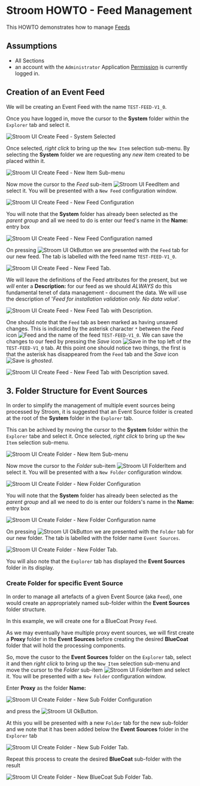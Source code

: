 # Stroom HOWTO - Feed Management
This HOWTO demonstrates how to manage
[Feeds](../../user-guide/feeds.md "Stroom Feeds")

## Assumptions
- All Sections
 - an account with the `Administrator` Application [Permission](../../user-guide/roles.md "Stroom Application Permissions") is currently logged in.

## Creation of an Event Feed
We will be creating an Event Feed with the name `TEST-FEED-V1_0`.

Once you have logged in, move the cursor to the **System** folder within the `Explorer` tab and select it.

![Stroom UI Create Feed - System Selected](../resources/UI-CreateFeed-00.png "Stroom UI Create Feed - System selected")

Once selected, _right click_ to bring up the `New Item` selection sub-menu. By selecting the **System** folder we are
requesting any  _new_ item created to be placed within it.

![Stroom UI Create Feed - New Item Sub-menu](../resources/UI-CreateFeed-01.png "Stroom UI Create Feed - New item sub-menu")

Now move the cursor to the _Feed_ sub-item
![Stroom UI FeedItem](../resources/icons/feedItem.png "Stroom UI FeedItem")
and select it. You will be presented with a `New Feed` configuration window.

![Stroom UI Create Feed - New Feed Configuration](../resources/UI-CreateFeed-02.png "Stroom UI Create Feed - New feed configuration window")

You will note that the **System** folder has already been selected as the _parent group_ and all we need to do is enter our feed's name in the **Name:** entry box

![Stroom UI Create Feed - New Feed Configuration named](../resources/UI-CreateFeed-03.png "Stroom UI Create Feed - New feed configuration window enter name")

On pressing
![Stroom UI OkButton](../resources/icons/buttonOk.png "Stroom UI OkButton")
we are presented with the `Feed` tab for our new feed. The tab is labelled with the feed name `TEST-FEED-V1_0`.

![Stroom UI Create Feed - New Feed Tab](../resources/UI-CreateFeed-04.png "Stroom UI Create Feed - New feed tab").

We will leave the definitions of the Feed attributes for the present, but we _will_ enter a **Description:** for our feed
as we should _ALWAYS_ do this fundamental tenet of data management - document the data. We will use
the description of '_Feed for installation validation only. No data value_'.

![Stroom UI Create Feed - New Feed Tab with Description](../resources/UI-CreateFeed-05.png "Stroom UI Create Feed - New feed tab with Description").

One should note that the `Feed` tab as been marked as having unsaved changes. This is indicated by the asterisk
character `*` between the _Feed_ icon ![Feed](../resources/icons/feed.png "Feed") and the name of the feed `TEST-FEED-V1_0`.
We can save the changes to our feed by pressing the _Save_ icon ![Save](../resources/icons/save.png "Save") in
the top left of the `TEST-FEED-V1_0` tab. At this point one should notice two things, the first is that the asterisk
has disappeared from the `Feed` tab and the _Save_ icon ![Save](../resources/icons/save.png "Save") is _ghosted_.

![Stroom UI Create Feed - New Feed Tab with Description saved](../resources/UI-CreateFeed-06.png "Stroom UI Create Feed - New feed tab with description saved").


## 3. Folder Structure for Event Sources
In order to simplify the management of multiple event sources being processed by Stroom, it is suggested that an Event Source folder is created at the root of the **System** folder in the `Explorer` tab.

This can be achived by moving the cursor to the **System** folder within the `Explorer` tabe and select it. Once selected, _right click_ to bring up the `New Item` selection sub-menu.

![Stroom UI Create Folder - New Item Sub-menu](../resources/UI-EventSources-00.png "Stroom UI Create Folder - New item sub-menu")

Now move the cursor to the _Folder_ sub-item
![Stroom UI FolderItem](../resources/icons/folderItem.png "Stroom UI FolderItem")
and select it. You will be presented with a `New Folder` configuration window.

![Stroom UI Create Folder - New Folder Configuration](../resources/UI-EventSources-01.png "Stroom UI Create Folder - New folder configuration window")

You will note that the **System** folder has already been selected as the _parent group_ and all we need to do is enter our folders's name in the **Name:** entry box

![Stroom UI Create Folder - New Folder Configuration name](../resources/UI-EventSources-02.png "Stroom UI Create Folder - New folder configuration window enter name")

On pressing
![Stroom UI OkButton](../resources/icons/buttonOk.png "Stroom UI OkButton")
we are presented with the `Folder` tab for our new folder. The tab is labelled with the folder name `Event Sources`.

![Stroom UI Create Folder - New Folder Tab](../resources/UI-EventSources-03.png "Stroom UI Create Folder - New folder tab").

You will also note that the `Explorer` tab has displayed the **Event Sources** folder in its display.

### Create Folder for specific Event Source
In order to manage all artefacts of a given Event Source (aka `Feed`), one would create an appropriately named sub-folder within the **Event Sources** folder structure.

In this example, we will create one for a BlueCoat Proxy `Feed`.

As we may eventually have multiple proxy event sources, we will first create a **Proxy** folder in the **Event Sources** before creating the desired **BlueCoat** folder that will hold the processing components.

So, move the cusor to the **Event Sources** folder on the `Explorer` tab, select it and then _right click_ to bring up the `New Item` selection sub-menu and move the cursor to the _Folder_ sub-item
![Stroom UI FolderItem](../resources/icons/folderItem.png "Stroom UI FolderItem")
and select it. You will be presented with a `New Folder` configuration window.

Enter **Proxy** as the folder **Name:**

![Stroom UI Create Folder - New Sub Folder Configuration](../resources/UI-EventSources-04.png "Stroom UI Create Folder - New sub folder configuration window")

and press the ![Stroom UI OkButton](../resources/icons/buttonOk.png "Stroom UI OkButton").

At this you will be presented with a new `Folder` tab for the new sub-folder and we note that it has been added below the **Event Sources** folder in the `Explorer` tab

![Stroom UI Create Folder - New Sub Folder Tab](../resources/UI-EventSources-05.png "Stroom UI Create Folder - New sub folder tab").

Repeat this process to create the desired **BlueCoat** sub-folder with the result

![Stroom UI Create Folder - New BlueCoat Sub Folder Tab](../resources/UI-EventSources-06.png "Stroom UI Create Folder - New BlueCoat sub folder tab").
